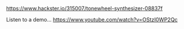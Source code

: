 https://www.hackster.io/315007/tonewheel-synthesizer-08837f

Listen to a demo... https://www.youtube.com/watch?v=OStzI0WP2Qc

